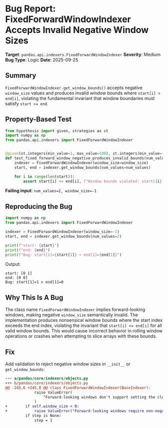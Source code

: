 # Bug Report: FixedForwardWindowIndexer Accepts Invalid Negative Window Sizes

**Target**: `pandas.api.indexers.FixedForwardWindowIndexer`
**Severity**: Medium
**Bug Type**: Logic
**Date**: 2025-09-25

## Summary

`FixedForwardWindowIndexer.get_window_bounds()` accepts negative `window_size` values and produces invalid window bounds where `start[i] > end[i]`, violating the fundamental invariant that window boundaries must satisfy `start <= end`.

## Property-Based Test

```python
from hypothesis import given, strategies as st
import numpy as np
from pandas.api.indexers import FixedForwardWindowIndexer


@given(st.integers(min_value=1, max_value=100), st.integers(min_value=-10, max_value=-1))
def test_fixed_forward_window_negative_produces_invalid_bounds(num_values, window_size):
    indexer = FixedForwardWindowIndexer(window_size=window_size)
    start, end = indexer.get_window_bounds(num_values=num_values)

    for i in range(len(start)):
        assert start[i] <= end[i], f"Window bounds violated: start[{i}]={start[i]} > end[{i}]={end[i]}"
```

**Failing input**: `num_values=2, window_size=-1`

## Reproducing the Bug

```python
import numpy as np
from pandas.api.indexers import FixedForwardWindowIndexer

indexer = FixedForwardWindowIndexer(window_size=-1)
start, end = indexer.get_window_bounds(num_values=2)

print(f"start: {start}")
print(f"end: {end}")
print(f"Bug: start[1]={start[1]} > end[1]={end[1]}")
```

Output:
```
start: [0 1]
end: [0 0]
Bug: start[1]=1 > end[1]=0
```

## Why This Is A Bug

The class name `FixedForwardWindowIndexer` implies forward-looking windows, making negative `window_size` semantically invalid. The implementation produces nonsensical window bounds where the start index exceeds the end index, violating the invariant that `start[i] <= end[i]` for all valid window bounds. This would cause incorrect behavior in rolling window operations or crashes when attempting to slice arrays with these bounds.

## Fix

Add validation to reject negative window sizes in `__init__` or `get_window_bounds`:

```diff
--- a/pandas/core/indexers/objects.py
+++ b/pandas/core/indexers/objects.py
@@ -245,6 +245,8 @@ class FixedForwardWindowIndexer(BaseIndexer):
             raise ValueError(
                 "Forward-looking windows don't support setting the closed argument"
             )
+        if self.window_size < 0:
+            raise ValueError("Forward-looking windows require non-negative window_size")
         if step is None:
             step = 1
```
